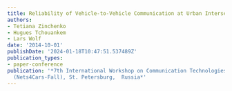 ```yaml
---
title: Reliability of Vehicle-to-Vehicle Communication at Urban Intersections
authors:
- Tetiana Zinchenko
- Hugues Tchouankem
- Lars Wolf
date: '2014-10-01'
publishDate: '2024-01-18T10:47:51.537489Z'
publication_types:
- paper-conference
publication: '*7th International Workshop on Communication Technologies for Vehicles
  (Nets4Cars-Fall), St. Petersburg,  Russia*'
---
```

